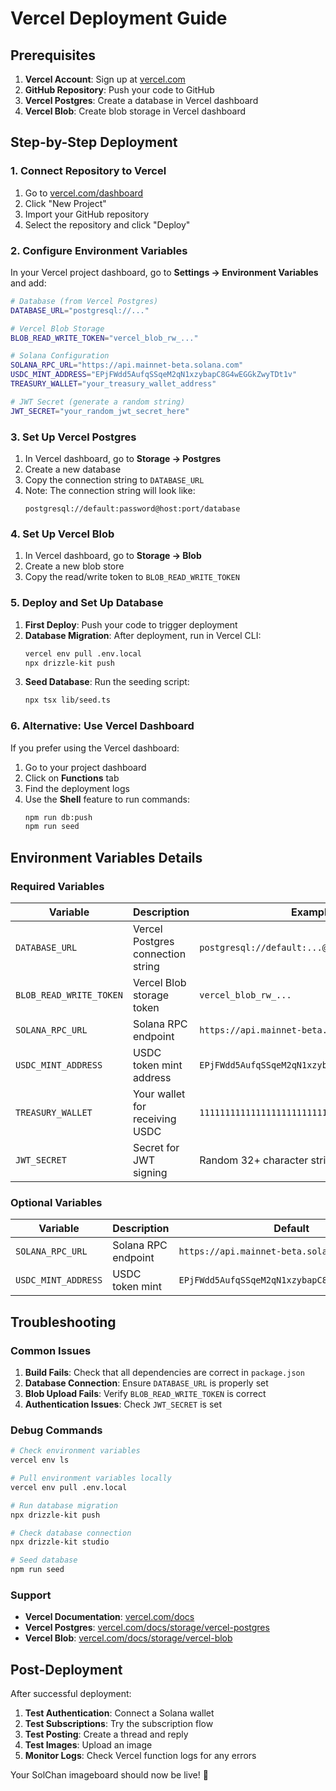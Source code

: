 # Vercel Deployment Guide

## Prerequisites

1. **Vercel Account**: Sign up at [vercel.com](https://vercel.com)
2. **GitHub Repository**: Push your code to GitHub
3. **Vercel Postgres**: Create a database in Vercel dashboard
4. **Vercel Blob**: Create blob storage in Vercel dashboard

## Step-by-Step Deployment

### 1. Connect Repository to Vercel

1. Go to [vercel.com/dashboard](https://vercel.com/dashboard)
2. Click "New Project"
3. Import your GitHub repository
4. Select the repository and click "Deploy"

### 2. Configure Environment Variables

In your Vercel project dashboard, go to **Settings → Environment Variables** and add:

```bash
# Database (from Vercel Postgres)
DATABASE_URL="postgresql://..."

# Vercel Blob Storage
BLOB_READ_WRITE_TOKEN="vercel_blob_rw_..."

# Solana Configuration
SOLANA_RPC_URL="https://api.mainnet-beta.solana.com"
USDC_MINT_ADDRESS="EPjFWdd5AufqSSqeM2qN1xzybapC8G4wEGGkZwyTDt1v"
TREASURY_WALLET="your_treasury_wallet_address"

# JWT Secret (generate a random string)
JWT_SECRET="your_random_jwt_secret_here"
```

### 3. Set Up Vercel Postgres

1. In Vercel dashboard, go to **Storage → Postgres**
2. Create a new database
3. Copy the connection string to `DATABASE_URL`
4. Note: The connection string will look like:
   ```
   postgresql://default:password@host:port/database
   ```

### 4. Set Up Vercel Blob

1. In Vercel dashboard, go to **Storage → Blob**
2. Create a new blob store
3. Copy the read/write token to `BLOB_READ_WRITE_TOKEN`

### 5. Deploy and Set Up Database

1. **First Deploy**: Push your code to trigger deployment
2. **Database Migration**: After deployment, run in Vercel CLI:
   ```bash
   vercel env pull .env.local
   npx drizzle-kit push
   ```
3. **Seed Database**: Run the seeding script:
   ```bash
   npx tsx lib/seed.ts
   ```

### 6. Alternative: Use Vercel Dashboard

If you prefer using the Vercel dashboard:

1. Go to your project dashboard
2. Click on **Functions** tab
3. Find the deployment logs
4. Use the **Shell** feature to run commands:
   ```bash
   npm run db:push
   npm run seed
   ```

## Environment Variables Details

### Required Variables

| Variable | Description | Example |
|----------|-------------|---------|
| `DATABASE_URL` | Vercel Postgres connection string | `postgresql://default:...@.../...` |
| `BLOB_READ_WRITE_TOKEN` | Vercel Blob storage token | `vercel_blob_rw_...` |
| `SOLANA_RPC_URL` | Solana RPC endpoint | `https://api.mainnet-beta.solana.com` |
| `USDC_MINT_ADDRESS` | USDC token mint address | `EPjFWdd5AufqSSqeM2qN1xzybapC8G4wEGGkZwyTDt1v` |
| `TREASURY_WALLET` | Your wallet for receiving USDC | `11111111111111111111111111111112` |
| `JWT_SECRET` | Secret for JWT signing | Random 32+ character string |

### Optional Variables

| Variable | Description | Default |
|----------|-------------|---------|
| `SOLANA_RPC_URL` | Solana RPC endpoint | `https://api.mainnet-beta.solana.com` |
| `USDC_MINT_ADDRESS` | USDC token mint | `EPjFWdd5AufqSSqeM2qN1xzybapC8G4wEGGkZwyTDt1v` |

## Troubleshooting

### Common Issues

1. **Build Fails**: Check that all dependencies are correct in `package.json`
2. **Database Connection**: Ensure `DATABASE_URL` is properly set
3. **Blob Upload Fails**: Verify `BLOB_READ_WRITE_TOKEN` is correct
4. **Authentication Issues**: Check `JWT_SECRET` is set

### Debug Commands

```bash
# Check environment variables
vercel env ls

# Pull environment variables locally
vercel env pull .env.local

# Run database migration
npx drizzle-kit push

# Check database connection
npx drizzle-kit studio

# Seed database
npm run seed
```

### Support

- **Vercel Documentation**: [vercel.com/docs](https://vercel.com/docs)
- **Vercel Postgres**: [vercel.com/docs/storage/vercel-postgres](https://vercel.com/docs/storage/vercel-postgres)
- **Vercel Blob**: [vercel.com/docs/storage/vercel-blob](https://vercel.com/docs/storage/vercel-blob)

## Post-Deployment

After successful deployment:

1. **Test Authentication**: Connect a Solana wallet
2. **Test Subscriptions**: Try the subscription flow
3. **Test Posting**: Create a thread and reply
4. **Test Images**: Upload an image
5. **Monitor Logs**: Check Vercel function logs for any errors

Your SolChan imageboard should now be live! 🚀
